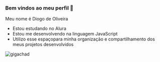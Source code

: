 ### Bem vindos ao meu perfil 💙

Meu nome é Diogo de Oliveira
- Estou estudando no Alura
- Estou me desenvolvendo na linguagem JavaScript
- Utilizo esse espaçopara minha organização e
  compartilhamento dos meus projetos desenvolvidos

![gigachad](https://media1.tenor.com/m/TLhWkKdr770AAAAd/giga-chad.gif)
